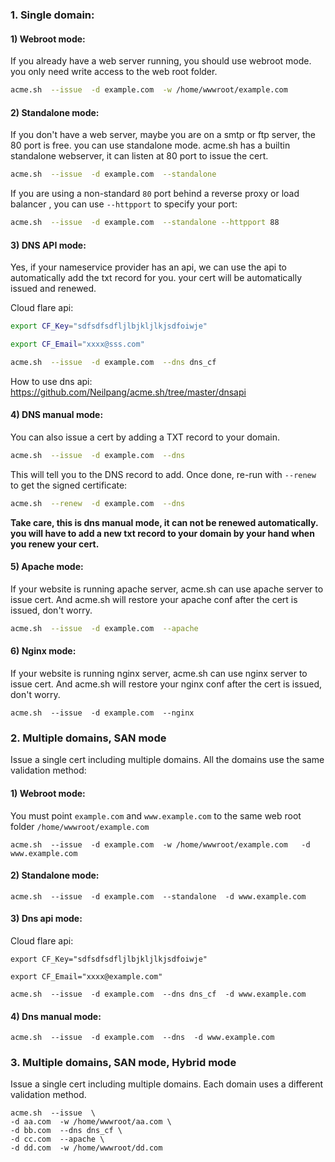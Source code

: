 ### 1. Single domain:

#### 1) Webroot mode:
If you already have a web server running, you should use webroot mode.  you only need write access to the web root folder.

```sh
acme.sh  --issue  -d example.com  -w /home/wwwroot/example.com
```

#### 2) Standalone mode:

If you don't have a web server,  maybe you are on a smtp or ftp server, the 80 port is free. you can use standalone mode.
acme.sh has a builtin standalone webserver, it can listen at 80 port to issue the cert.

```sh
acme.sh  --issue  -d example.com  --standalone
```
If you are using a non-standard `80` port behind a reverse proxy or load balancer , you can use `--httpport` to specify your port:

```sh
acme.sh  --issue  -d example.com  --standalone --httpport 88
```


#### 3) DNS API mode:

Yes, if your nameservice provider has an api, we can use the api to automatically add the txt record for you. your cert will be automatically issued and renewed.

Cloud flare api:
```sh
export CF_Key="sdfsdfsdfljlbjkljlkjsdfoiwje"

export CF_Email="xxxx@sss.com"

acme.sh  --issue  -d example.com  --dns dns_cf
```

How to use dns api:  https://github.com/Neilpang/acme.sh/tree/master/dnsapi

#### 4) DNS manual mode:

You can also issue a cert by adding a TXT record to your domain.

```sh
acme.sh  --issue  -d example.com  --dns
```

This will tell you to the DNS record to add. Once done, re-run with `--renew` to get the signed certificate:

```sh
acme.sh  --renew  -d example.com  --dns
```

**Take care,  this is dns manual mode, it can not be renewed automatically.  you will have to add a new txt record to your domain by your hand when you renew your cert.**



#### 5) Apache mode:

If your website is running apache server, acme.sh can use apache server to issue cert. And acme.sh will restore your apache conf after the cert is issued,  don't worry.

```sh
acme.sh  --issue  -d example.com  --apache
```

#### 6) Nginx mode:

If your website is running nginx server, acme.sh can use nginx server to issue cert. And acme.sh will restore your nginx conf after the cert is issued,  don't worry.

```
acme.sh  --issue  -d example.com  --nginx
```

### 2. Multiple domains, SAN mode

Issue a single cert including multiple domains.  All the domains use the same validation method:

#### 1) Webroot mode:
You must point `example.com` and `www.example.com` to the same web root folder `/home/wwwroot/example.com`
```
acme.sh  --issue  -d example.com  -w /home/wwwroot/example.com   -d www.example.com
```

#### 2) Standalone mode:
```
acme.sh  --issue  -d example.com  --standalone  -d www.example.com 
```

#### 3) Dns api mode:
Cloud flare api:
```
export CF_Key="sdfsdfsdfljlbjkljlkjsdfoiwje"

export CF_Email="xxxx@example.com"

acme.sh  --issue  -d example.com  --dns dns_cf  -d www.example.com
```

#### 4) Dns manual mode:
```
acme.sh  --issue  -d example.com  --dns  -d www.example.com
```

### 3. Multiple domains, SAN mode,  Hybrid mode

Issue a single cert including multiple domains.  Each domain uses a different validation method.


```
acme.sh  --issue  \
-d aa.com  -w /home/wwwroot/aa.com \
-d bb.com  --dns dns_cf \
-d cc.com  --apache \
-d dd.com  -w /home/wwwroot/dd.com
```



